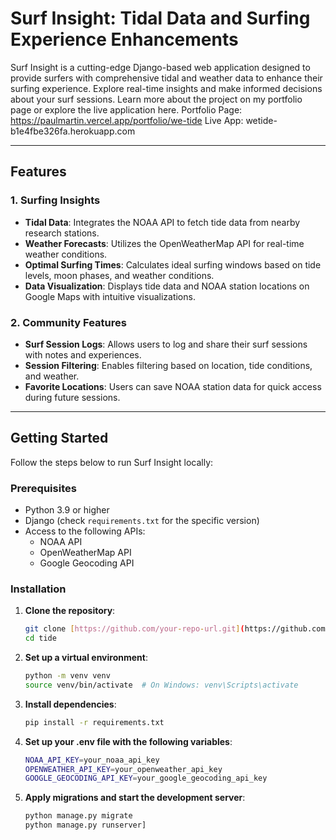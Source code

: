 # Surf Insight: Tidal Data and Surfing Experience Enhancements

Surf Insight is a cutting-edge Django-based web application designed to provide surfers with comprehensive tidal and weather data to enhance their surfing experience. Explore real-time insights and make informed decisions about your surf sessions. Learn more about the project on my portfolio page or explore the live application here.
Portfolio Page: https://paulmartin.vercel.app/portfolio/we-tide
Live App: wetide-b1e4fbe326fa.herokuapp.com

---

## Features

### 1. **Surfing Insights**
- **Tidal Data**: Integrates the NOAA API to fetch tide data from nearby research stations.
- **Weather Forecasts**: Utilizes the OpenWeatherMap API for real-time weather conditions.
- **Optimal Surfing Times**: Calculates ideal surfing windows based on tide levels, moon phases, and weather conditions.
- **Data Visualization**: Displays tide data and NOAA station locations on Google Maps with intuitive visualizations.

### 2. **Community Features**
- **Surf Session Logs**: Allows users to log and share their surf sessions with notes and experiences.
- **Session Filtering**: Enables filtering based on location, tide conditions, and weather.
- **Favorite Locations**: Users can save NOAA station data for quick access during future sessions.

---

## Getting Started

Follow the steps below to run Surf Insight locally:

### Prerequisites
- Python 3.9 or higher
- Django (check `requirements.txt` for the specific version)
- Access to the following APIs:
  - NOAA API
  - OpenWeatherMap API
  - Google Geocoding API

### Installation

1. **Clone the repository**:
   ```bash
   git clone [https://github.com/your-repo-url.git](https://github.com/enano1/we-tide.git)
   cd tide
   ```
2. **Set up a virtual environment**:
    ```bash
    python -m venv venv
    source venv/bin/activate  # On Windows: venv\Scripts\activate
    ```
3. **Install dependencies**:
    ```bash
    pip install -r requirements.txt
    ```
4. **Set up your .env file with the following variables**:
    ```bash
    NOAA_API_KEY=your_noaa_api_key
    OPENWEATHER_API_KEY=your_openweather_api_key
    GOOGLE_GEOCODING_API_KEY=your_google_geocoding_api_key
    ```
5. **Apply migrations and start the development server**:
    ```bash
    python manage.py migrate
    python manage.py runserver]
    ``` 

  
